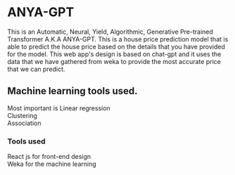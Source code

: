 # ANYA-GPT <br/>
This is an Automatic, Neural, Yield, Algorithmic, Generative Pre-trained Transformer A.K.A ANYA-GPT. This is a house price prediction model that is able to predict the house price based on the details that you have provided for the model. This web app's design is based on chat-gpt and it uses the data that we have gathered from weka to provide the most accurate price that we can predict.

## Machine learning tools used. <br/>
Most important is Linear regression <br/>
Clustering <br/>
Association <br/>

### Tools used <br/>
React js for front-end design <br/>
Weka for the machine learning
